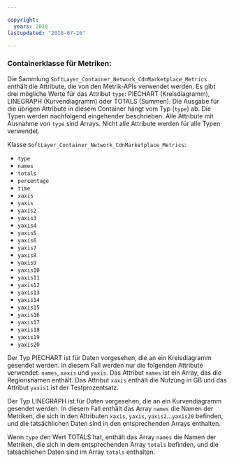 ```yaml
---

copyright:
  years: 2018
lastupdated: "2018-07-26"

---
```


### Containerklasse für Metriken:
Die Sammlung `SoftLayer_Container_Network_CdnMarketplace_Metrics` enthält die Attribute, die von den Metrik-APIs verwendet werden. Es gibt drei mögliche Werte für das Attribut `type`: PIECHART (Kreisdiagramm), LINEGRAPH (Kurvendiagramm) oder TOTALS (Summen). Die Ausgabe für die übrigen Attribute in diesem Container hängt vom Typ (`type`) ab. Die Typen werden nachfolgend eingehender beschrieben. Alle Attribute mit Ausnahme von `type` sind Arrays. Nicht alle Attribute werden für alle Typen verwendet.

Klasse `SoftLayer_Container_Network_CdnMarketplace_Metrics`:
* `type`
* `names`
* `totals`
* `percentage`
* `time`
* `xaxis`
* `yaxis`
* `yaxis2`
* `yaxis3`
* `yaxis4`
* `yaxis5`
* `yaxis6`
* `yaxis7`
* `yaxis8`
* `yaxis9`
* `yaxis10`
* `yaxis11`
* `yaxis12`
* `yaxis13`
* `yaxis14`
* `yaxis15`
* `yaxis16`
* `yaxis17`
* `yaxis18`
* `yaxis19`
* `yaxis20`

Der Typ PIECHART ist für Daten vorgesehen, die an ein Kreisdiagramm gesendet werden. In diesem Fall werden nur die folgenden Attribute verwendet: `names`, `xaxis` und `yaxis`. Das Attribut `names` ist ein Array, das die Regionsnamen enthält. Das Attribut `xaxis` enthält die Nutzung in GB und das Attribut `yaxis1` ist der Testprozentsatz.


Der Typ LINEGRAPH ist für Daten vorgesehen, die an ein Kurvendiagramm gesendet werden. In diesem Fall enthält das Array `names` die Namen der Metriken, die sich in den Attributen `xaxis`, `yaxis`, `yaxis2`...`yaxis20` befinden, und die tatsächlichen Daten sind in den entsprechenden Arrays enthalten.


Wenn `type` den Wert TOTALS hat, enthält das Array `names` die Namen der Metriken, die sich in dem entsprechenden Array `totals` befinden, und die tatsächlichen Daten sind im Array `totals` enthalten.

